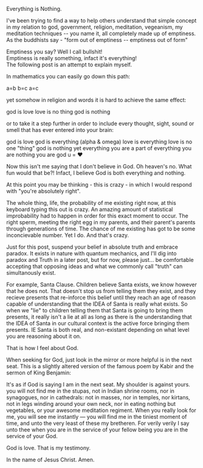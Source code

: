 Everything is Nothing.

I've been trying to find a way to help others understand that simple concept in my relation to god, government, religion, meditation, vegeanism, my meditation techniques -- you name it, all completely made up of emptiness. As the buddhists say - "form out of emptiness -- emptiness out of form"

Emptiness you say? Well I call bullshit!  
Emptiness is really something, infact it's everything!  
The following post is an attempt to explain myself.

In mathematics you can easily go down this path:

a=b
b=c
a=c

yet somehow in religion and words 
it is hard to achieve the same effect:

god is love
love is no thing
god is nothing

or to take it a step further in order to include every thought, sight, sound or smell that has ever entered into your brain:

god is love
god is everything (alpha & omega)
love is everything
love is no one "thing"
god is nothing yet everything
you are a part of everything
you are nothing
you are god
u = ♥

Now this isn't me saying that I don't believe in God. Oh heaven's no. What fun would that be?!  Infact, I believe God is both everything and nothing.

At this point you may be thinking - this is crazy - in which I would respond with "you're absolutely right".  

The whole thing, life, the probability of me existing right now, at this keyboard typing this out is crazy.  An amazing amount of statistical improbability had to happen in order for this exact moment to occur. The right sperm, meeting the right egg in my parents, and their parent's parents through generations of time. The chance of me existing has got to be some inconcievable number. Yet I do. And that's crazy.  

Just for this post, suspend your belief in absolute truth and embrace paradox.  It exists in nature with quantum mechanics, and I'll dig into paradox and Truth in a later post, but for now, please just... be comfortable accepting that opposing ideas and what we commonly call "truth" can simultanously exist.

For example, Santa Clause.
Children believe Santa exists, we know however that he does not.  That doesn't stop us from telling them they exist, and they recieve presents that re-inforce this belief until they reach an age of reason capable of understanding that the IDEA of Santa is really what exists.  So when we "lie" to children telling them that Santa is going to bring them presents, it really isn't a lie at all as long as there is the understanding that the IDEA of Santa in our cultural context is the active force bringing them presents.  IE Santa is both real, and non-existant depending on what level you are reasoning about it on.

That is how I feel about God.

When seeking for God,
just look in the mirror
or more helpful is in the next seat. This is a slightly altered version of the famous poem by Kabir and the sermon of King Benjamin:

It's as if God is saying
I am in the next seat.
My shoulder is against yours.
you will not find me in the stupas,
not in Indian shrine rooms,
nor in synagogues,
nor in cathedrals:
not in masses,
nor in temples,
nor kirtans,
not in legs winding around your own neck,
nor in eating nothing but vegetables,
or your awesome meditation regiment.
When you really look for me,
you will see me instantly —
you will find me in the tiniest moment of time,
and unto the very least of these my bretheren.
For verily verily I say unto thee
when you are in the service of your fellow being
you are in the service of your God.

God is love.
That is my testimony.

In the name of Jesus Christ. Amen.